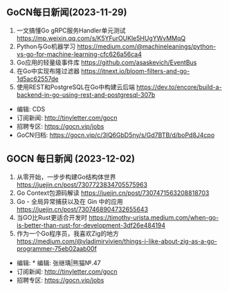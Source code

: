 ## GoCN每日新闻(2023-11-29)

1. 一文搞懂Go gRPC服务Handler单元测试 https://mp.weixin.qq.com/s/K5YFurOUKle5HUgYWvMMqQ
2. Python与Go机器学习 https://medium.com/@machineleanings/python-vs-go-for-machine-learning-cfc626a56ca4
3. Go应用的轻量级事件库 https://github.com/asaskevich/EventBus
4. 在Go中实现布隆过滤器 https://itnext.io/bloom-filters-and-go-1d5ac62557de
5. 使用REST和PostgreSQL在Go中构建云后端 https://dev.to/encore/build-a-backend-in-go-using-rest-and-postgresql-307b

* 编辑: CDS
* 订阅新闻: http://tinyletter.com/gocn
* 招聘专区: https://gocn.vip/jobs
* GoCN归档: https://gocn.vip/c/3lQ6GbD5ny/s/Gd7BTB/d/boPd8J4cpo


## GOCN 每日新闻 (2023-12-02)
1. 从零开始，一步步构建Go结构体世界 https://juejin.cn/post/7307723834705575963
2. Go Context包源码解读 https://juejin.cn/post/7307471563208818703
3. Go - 全局异常捕获以及在 Gin 中的应用 https://juejin.cn/post/7307468904732655643
4. 当GO比Rust更适合开发时 https://timothy-urista.medium.com/when-go-is-better-than-rust-for-development-3df26e484194
5. 作为一个Go程序员，我喜欢Zig的地方 https://medium.com/@vladimirvivien/things-i-like-about-zig-as-a-go-programmer-75eb02aab00f

- 编辑: * 编辑: 张继瑀|熊猫№.47
- 订阅新闻: http://tinyletter.com/gocn
- 招聘专区: https://gocn.vip/jobs